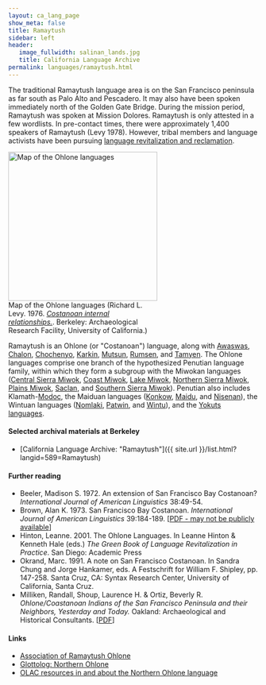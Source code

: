 ```yaml
---
layout: ca_lang_page
show_meta: false
title: Ramaytush
sidebar: left
header:
   image_fullwidth: salinan_lands.jpg
   title: California Language Archive
permalink: languages/ramaytush.html
---
```


The traditional Ramaytush language area is on the San Francisco peninsula as far south as Palo Alto and Pescadero. It may also have been spoken immediately north of the Golden Gate Bridge. During the mission period, Ramaytush was spoken at Mission Dolores. Ramaytush is only attested in a few wordlists. In pre-contact times, there were approximately 1,400 speakers of Ramaytush (Levy 1978). However, tribal members and language activists have been pursuing [language revitalization and reclamation](https://www.ramaytush.org/about.html).

<div class="image fit right" style="width: 300px;">
<a href="https://berkeley.box.com/v/ohlone-languages-map"><img alt="Map of the Ohlone languages" src="{{ site.urlimg }}ohlone-languages-map-small.jpg" width="300px"/></a>
<div class="caption">
Map of the Ohlone languages (Richard L. Levy. 1976. <a href="https://digitalassets.lib.berkeley.edu/anthpubs/ucb/text/arfs017-001.pdf"><em>Costanoan internal relationships.</em></a>. Berkeley: Archaeological Research Facility, University of California.)
</div>
</div>

Ramaytush is an Ohlone (or "Costanoan") language, along with [Awaswas](awaswas.html), [Chalon](chalon.html), [Chochenyo](chochenyo.html), [Karkin](karkin.html), [Mutsun](mutsun.html), [Rumsen](rumsen.html), and [Tamyen](tamyen.html). The Ohlone languages comprise one branch of the hypothesized Penutian language family, within which they form a subgroup with the Miwokan languages ([Central Sierra Miwok](central-sierra-miwok.html), [Coast Miwok](coast-miwok.html), [Lake Miwok](lake-miwok.html), [Northern Sierra Miwok](northern-sierra-miwok.html), [Plains Miwok](plains-miwok.html), [Saclan](saclan.html), and [Southern Sierra Miwok](southern-sierra-miwok.html)). Penutian also includes Klamath-[Modoc](modoc.html), the Maiduan languages ([Konkow](konkow.html), [Maidu](maidu.html), and [Nisenan](nisenan.html)), the Wintuan languages ([Nomlaki](nomlaki.html), [Patwin](patwin.html), and [Wintu](wintu.html)), and the [Yokuts languages](yokuts.html).

#### Selected archival materials at Berkeley

* [California Language Archive: "Ramaytush"]({{ site.url }}/list.html?langid=589=Ramaytush)

#### Further reading

* Beeler, Madison S. 1972. An extension of San Francisco Bay Costanoan? *International Journal of American Linguistics* 38:49-54.
* Brown, Alan K. 1973. San Francisco Bay Costanoan. *International Journal of American Linguistics* 39:184-189. [[PDF - may not be publicly available](https://www.journals.uchicago.edu/doi/10.1086/465263)]
* Hinton, Leanne. 2001. The Ohlone Languages. In Leanne Hinton &amp; Kenneth Hale (eds.) *The Green Book of Language Revitalization in Practice*. San Diego: Academic Press
* Okrand, Marc. 1991. A note on San Francisco Costanoan. In Sandra Chung  and Jorge Hankamer, eds. A Festschrift for William F. Shipley, pp. 147-258. Santa Cruz, CA: Syntax Research Center, University of California, Santa Cruz.
* Milliken, Randall, Shoup, Laurence H. &amp; Ortiz, Beverly R. *Ohlone/Coastanoan Indians of the San Francisco Peninsula and their Neighbors, Yesterday and Today.* Oakland: Archaeological and Historical Consultants. [[PDF](http://npshistory.com/publications/goga/ohlone-indians.pdf)]

#### Links

* [Association of Ramaytush Ohlone](https://www.ramaytush.org/)
* [Glottolog: Northern Ohlone](https://glottolog.org/resource/languoid/id/nort2969)
* [OLAC resources in and about the Northern Ohlone language](http://www.language-archives.org/language/cst)

